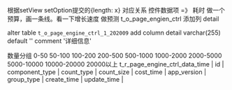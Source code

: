 根据setView setOption提交的{length: x}
对应关系
控件数据项 =》 耗时
做一个预算，画一条线。看一下增长速度 做预测
t_o_page_engien_ctrl
添加列
detail

alter table `t_o_page_engine_ctrl_1_202009` add column detail varchar(255)  default '' comment '详细信息'

数量分组
0-50
50-100
100-200
200-500
500-1000
1000-2000
2000-5000
5000-10000
10000-20000
20000以上
t_r_page_engine_ctrl_data_time
| id | component_type | count_type | count_size | cost_time | app_version | group_type | create_time | update_time |